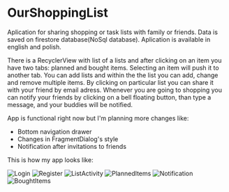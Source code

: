 # OurShoppingList
Aplication for sharing shopping or task lists with family or friends.
Data is saved on firestore database(NoSql database). Aplication is available in english and polish.

There is a RecyclerView with list of a lists and after clicking on an item you have two tabs: planned and bought items. Selecting an item will push it to another tab. 
You can add lists and within the the list you can add, change and remove multiple items. By clicking on particular list you can share it with your friend by email adress. 
Whenever you are going to shopping you can notify your friends by clicking on a bell floating button, than type a message, and your buddies will be notified.

App is functional right now but I'm planning more changes like:
- Bottom navigation drawer
- Changes in FragmentDialog's style 
- Notification after invitations to friends


This is how my app looks like:



![Login](https://user-images.githubusercontent.com/33498031/74435105-ffe2bd80-4e63-11ea-8b7f-abff1a4e1c5e.png)
![Register](https://user-images.githubusercontent.com/33498031/74435144-14bf5100-4e64-11ea-955c-8ee56c683b18.png)
![ListActivity](https://user-images.githubusercontent.com/33498031/74435356-8a2b2180-4e64-11ea-9b84-292330bcdac1.png)
![PlannedItems](https://user-images.githubusercontent.com/33498031/74435396-a038e200-4e64-11ea-81fa-3b1ecdf4a0d5.png)
![Notification](https://user-images.githubusercontent.com/33498031/74435408-a75ff000-4e64-11ea-9a8a-b5a9310d5a75.png)
![BoughtItems](https://user-images.githubusercontent.com/33498031/74435446-bf377400-4e64-11ea-95ad-1e99fb23c1e9.png)





